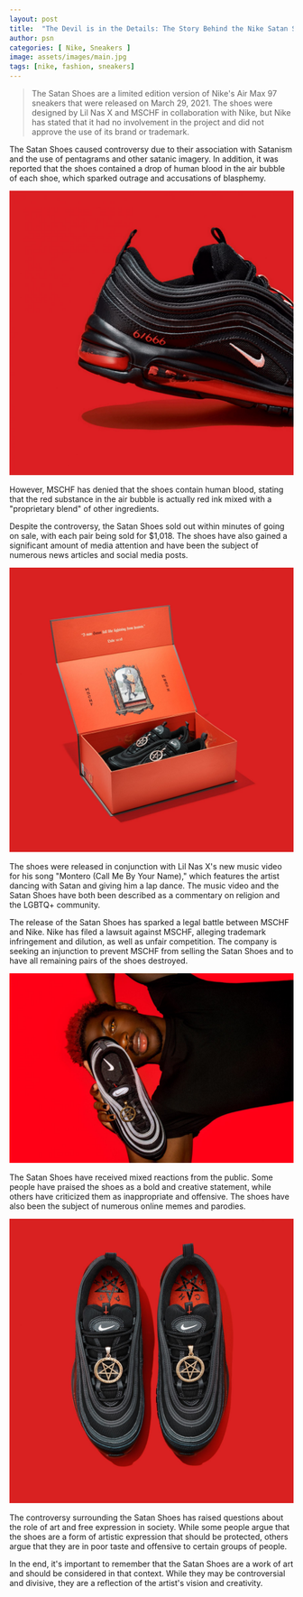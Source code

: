 ```yaml
---
layout: post
title:  "The Devil is in the Details: The Story Behind the Nike Satan Shoes"
author: psn
categories: [ Nike, Sneakers ]
image: assets/images/main.jpg
tags: [nike, fashion, sneakers]
---
```


>The Satan Shoes are a limited edition version of Nike's Air Max 97 sneakers that were released on March 29, 2021. The shoes were designed by Lil Nas X and MSCHF in collaboration with Nike, but Nike has stated that it had no involvement in the project and did not approve the use of its brand or trademark.

The Satan Shoes caused controversy due to their association with Satanism and the use of pentagrams and other satanic imagery. In addition, it was reported that the shoes contained a drop of human blood in the air bubble of each shoe, which sparked outrage and accusations of blasphemy.

![nike satan shoes](assets/images/shoe1.jpg)

However, MSCHF has denied that the shoes contain human blood, stating that the red substance in the air bubble is actually red ink mixed with a "proprietary blend" of other ingredients.

Despite the controversy, the Satan Shoes sold out within minutes of going on sale, with each pair being sold for $1,018. The shoes have also gained a significant amount of media attention and have been the subject of numerous news articles and social media posts.

![nike satan shoes](assets/images/shoe2.jpg)


The shoes were released in conjunction with Lil Nas X's new music video for his song "Montero (Call Me By Your Name)," which features the artist dancing with Satan and giving him a lap dance. The music video and the Satan Shoes have both been described as a commentary on religion and the LGBTQ+ community.

The release of the Satan Shoes has sparked a legal battle between MSCHF and Nike. Nike has filed a lawsuit against MSCHF, alleging trademark infringement and dilution, as well as unfair competition. The company is seeking an injunction to prevent MSCHF from selling the Satan Shoes and to have all remaining pairs of the shoes destroyed.

![nike satan shoes](assets/images/shoe3.jpg)

The Satan Shoes have received mixed reactions from the public. Some people have praised the shoes as a bold and creative statement, while others have criticized them as inappropriate and offensive. The shoes have also been the subject of numerous online memes and parodies.

![nike satan shoes](assets/images/shoe4.jpg)

The controversy surrounding the Satan Shoes has raised questions about the role of art and free expression in society. While some people argue that the shoes are a form of artistic expression that should be protected, others argue that they are in poor taste and offensive to certain groups of people.

In the end, it's important to remember that the Satan Shoes are a work of art and should be considered in that context. While they may be controversial and divisive, they are a reflection of the artist's vision and creativity.
